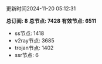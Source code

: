 更新时间2024-11-20 05:12:31

**总订阅: 8**
**总节点: 7428**
**有效节点: 6511**
- ss节点: 1418
- v2ray节点: 3685
- trojan节点: 1402
- ssr节点: 6
